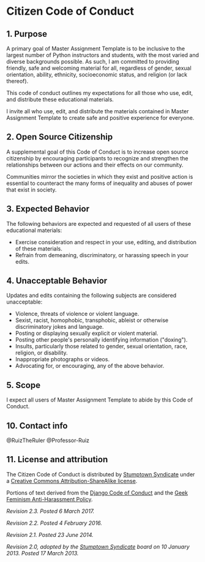 # Citizen Code of Conduct

## 1. Purpose

A primary goal of Master Assignment Template is to be inclusive to the largest number of Python instructors and students, with the most varied and diverse backgrounds possible. As such, I am committed to providing friendly, safe and welcoming material for all, regardless of gender, sexual orientation, ability, ethnicity, socioeconomic status, and religion (or lack thereof).

This code of conduct outlines my expectations for all those who use, edit, and distribute these educational materials.

I invite all who use, edit, and distribute the materials contained in Master Assignment Template to create safe and positive experience for everyone.

## 2. Open Source Citizenship

A supplemental goal of this Code of Conduct is to increase open source citizenship by encouraging participants to recognize and strengthen the relationships between our actions and their effects on our community.

Communities mirror the societies in which they exist and positive action is essential to counteract the many forms of inequality and abuses of power that exist in society.

## 3. Expected Behavior

The following behaviors are expected and requested of all users of these educational materials:

 * Exercise consideration and respect in your use, editing, and distribution of these materials.
 * Refrain from demeaning, discriminatory, or harassing speech in your edits.

## 4. Unacceptable Behavior

Updates and edits containing the following subjects are considered unacceptable:

 * Violence, threats of violence or violent language.
 * Sexist, racist, homophobic, transphobic, ableist or otherwise discriminatory jokes and language.
 * Posting or displaying sexually explicit or violent material.
 * Posting other people's personally identifying information ("doxing").
 * Insults, particularly those related to gender, sexual orientation, race, religion, or disability.
 * Inappropriate photographs or videos.
 * Advocating for, or encouraging, any of the above behavior.

## 5. Scope

I expect all users of Master Assignment Template to abide by this Code of Conduct.

## 10. Contact info

@RuizTheRuler @Professor-Ruiz

## 11. License and attribution

The Citizen Code of Conduct is distributed by [Stumptown Syndicate](http://stumptownsyndicate.org) under a [Creative Commons Attribution-ShareAlike license](http://creativecommons.org/licenses/by-sa/3.0/). 

Portions of text derived from the [Django Code of Conduct](https://www.djangoproject.com/conduct/) and the [Geek Feminism Anti-Harassment Policy](http://geekfeminism.wikia.com/wiki/Conference_anti-harassment/Policy).

_Revision 2.3. Posted 6 March 2017._

_Revision 2.2. Posted 4 February 2016._

_Revision 2.1. Posted 23 June 2014._

_Revision 2.0, adopted by the [Stumptown Syndicate](http://stumptownsyndicate.org) board on 10 January 2013. Posted 17 March 2013._
